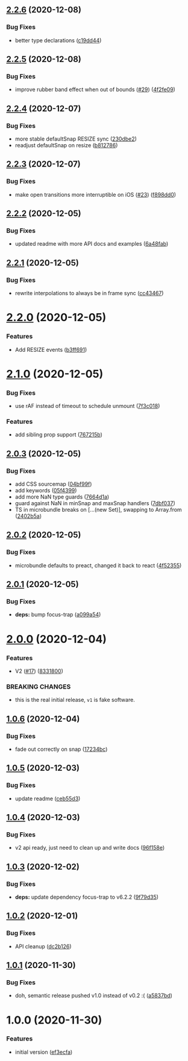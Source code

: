 ## [2.2.6](https://github.com/stipsan/react-spring-bottom-sheet/compare/v2.2.5...v2.2.6) (2020-12-08)


### Bug Fixes

* better type declarations ([c19dd44](https://github.com/stipsan/react-spring-bottom-sheet/commit/c19dd446827dcb32cee664f84fea250beb86c1ff))

## [2.2.5](https://github.com/stipsan/react-spring-bottom-sheet/compare/v2.2.4...v2.2.5) (2020-12-08)


### Bug Fixes

* improve rubber band effect when out of bounds ([#29](https://github.com/stipsan/react-spring-bottom-sheet/issues/29)) ([4f2fe09](https://github.com/stipsan/react-spring-bottom-sheet/commit/4f2fe090774bcfbfd5171281701cc5ba68db8a44))

## [2.2.4](https://github.com/stipsan/react-spring-bottom-sheet/compare/v2.2.3...v2.2.4) (2020-12-07)


### Bug Fixes

* more stable defaultSnap RESIZE sync ([230dbe2](https://github.com/stipsan/react-spring-bottom-sheet/commit/230dbe2bf0d3fe0f0314e444e0b2154fe5d2295f))
* readjust defaultSnap on resize ([b812786](https://github.com/stipsan/react-spring-bottom-sheet/commit/b812786697d2a7c58ce87bf5106cbb524a59193d))

## [2.2.3](https://github.com/stipsan/react-spring-bottom-sheet/compare/v2.2.2...v2.2.3) (2020-12-07)


### Bug Fixes

* make open transitions more interruptible on iOS ([#23](https://github.com/stipsan/react-spring-bottom-sheet/issues/23)) ([f898dd0](https://github.com/stipsan/react-spring-bottom-sheet/commit/f898dd035fc0087237ec993789c40675c0dcd080))

## [2.2.2](https://github.com/stipsan/react-spring-bottom-sheet/compare/v2.2.1...v2.2.2) (2020-12-05)


### Bug Fixes

* updated readme with more API docs and examples ([6a48fab](https://github.com/stipsan/react-spring-bottom-sheet/commit/6a48fab13285d113921d2c45e7a96e00e12138f3))

## [2.2.1](https://github.com/stipsan/react-spring-bottom-sheet/compare/v2.2.0...v2.2.1) (2020-12-05)


### Bug Fixes

* rewrite interpolations to always be in frame sync ([cc43467](https://github.com/stipsan/react-spring-bottom-sheet/commit/cc43467062e212f121045bf377b752c64c337213))

# [2.2.0](https://github.com/stipsan/react-spring-bottom-sheet/compare/v2.1.0...v2.2.0) (2020-12-05)


### Features

* Add RESIZE events ([b3ff691](https://github.com/stipsan/react-spring-bottom-sheet/commit/b3ff691f6d893e56235e207864e63b61c8740750))

# [2.1.0](https://github.com/stipsan/react-spring-bottom-sheet/compare/v2.0.3...v2.1.0) (2020-12-05)


### Bug Fixes

* use rAF instead of timeout to schedule unmount ([7f3c018](https://github.com/stipsan/react-spring-bottom-sheet/commit/7f3c0181a001a78aaad0d5318dfe9f8af15c3d05))


### Features

* add sibling prop support ([767215b](https://github.com/stipsan/react-spring-bottom-sheet/commit/767215b60ea08dfabe90c4a7d5d5f2a85684064e))

## [2.0.3](https://github.com/stipsan/react-spring-bottom-sheet/compare/v2.0.2...v2.0.3) (2020-12-05)


### Bug Fixes

* add CSS sourcemap ([04bf99f](https://github.com/stipsan/react-spring-bottom-sheet/commit/04bf99f119f88cc49686b439cc3f31ec89b1041a))
* add keywords ([05f4399](https://github.com/stipsan/react-spring-bottom-sheet/commit/05f43990d6527b50c2a38d94cdebcacf02826e1e))
* add more NaN type guards ([7664d1a](https://github.com/stipsan/react-spring-bottom-sheet/commit/7664d1aad582f690554641ee841aae286865b60b))
* guard against NaN in minSnap and maxSnap handlers ([7dbf037](https://github.com/stipsan/react-spring-bottom-sheet/commit/7dbf0370afe33b2c93aa91f49f794fb3a30b5a48))
* TS in microbundle breaks on [...(new Set)], swapping to Array.from ([2402b5a](https://github.com/stipsan/react-spring-bottom-sheet/commit/2402b5adc6afa4759b6b3dd408b254b9d1693eeb))

## [2.0.2](https://github.com/stipsan/react-spring-bottom-sheet/compare/v2.0.1...v2.0.2) (2020-12-05)


### Bug Fixes

* microbundle defaults to preact, changed it back to react ([4f52355](https://github.com/stipsan/react-spring-bottom-sheet/commit/4f523558f1190b659a175f82ae5a0267a25d13eb))

## [2.0.1](https://github.com/stipsan/react-spring-bottom-sheet/compare/v2.0.0...v2.0.1) (2020-12-05)


### Bug Fixes

* **deps:** bump focus-trap ([a099a54](https://github.com/stipsan/react-spring-bottom-sheet/commit/a099a54958828ae1e27b6de3608b41000ace23a6))

# [2.0.0](https://github.com/stipsan/react-spring-bottom-sheet/compare/v1.0.6...v2.0.0) (2020-12-04)


### Features

* V2 ([#17](https://github.com/stipsan/react-spring-bottom-sheet/issues/17)) ([8331800](https://github.com/stipsan/react-spring-bottom-sheet/commit/8331800f0b1e95fa495a408bdddf02c3fc8c9d83))


### BREAKING CHANGES

* this is the real initial release, `v1` is fake software.

## [1.0.6](https://github.com/stipsan/react-spring-bottom-sheet/compare/v1.0.5...v1.0.6) (2020-12-04)


### Bug Fixes

* fade out correctly on snap ([17234bc](https://github.com/stipsan/react-spring-bottom-sheet/commit/17234bc2aebd18122c4dd324ff5ad17096486983))

## [1.0.5](https://github.com/stipsan/react-spring-bottom-sheet/compare/v1.0.4...v1.0.5) (2020-12-03)


### Bug Fixes

* update readme ([ceb55d3](https://github.com/stipsan/react-spring-bottom-sheet/commit/ceb55d34bea9892e7fc25e063b69dd4e2d155d77))

## [1.0.4](https://github.com/stipsan/react-spring-bottom-sheet/compare/v1.0.3...v1.0.4) (2020-12-03)


### Bug Fixes

* v2 api ready, just need to clean up and write docs ([96f158e](https://github.com/stipsan/react-spring-bottom-sheet/commit/96f158e6167e997a02e6a57f0b9395c47f0265fa))

## [1.0.3](https://github.com/stipsan/react-spring-bottom-sheet/compare/v1.0.2...v1.0.3) (2020-12-02)


### Bug Fixes

* **deps:** update dependency focus-trap to v6.2.2 ([9f79d35](https://github.com/stipsan/react-spring-bottom-sheet/commit/9f79d354e4bee3ffb8bb58c220cd59744472b778))

## [1.0.2](https://github.com/stipsan/react-spring-bottom-sheet/compare/v1.0.1...v1.0.2) (2020-12-01)


### Bug Fixes

* API cleanup ([dc2b126](https://github.com/stipsan/react-spring-bottom-sheet/commit/dc2b12641b5b1dd91599dd1d0724708d1e31f805))

## [1.0.1](https://github.com/stipsan/react-spring-bottom-sheet/compare/v1.0.0...v1.0.1) (2020-11-30)


### Bug Fixes

* doh, semantic release pushed v1.0 instead of v0.2 :( ([a5837bd](https://github.com/stipsan/react-spring-bottom-sheet/commit/a5837bd5ae099a5471fd68ca7c52b42fcc186a5e))

# 1.0.0 (2020-11-30)


### Features

* initial version ([ef3ecfa](https://github.com/stipsan/react-spring-bottom-sheet/commit/ef3ecfacab7246c2d8904db189740991f2947727))
